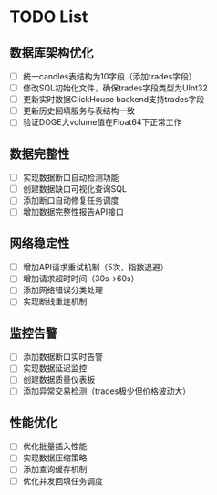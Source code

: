 # TODO List

## 数据库架构优化
- [ ] 统一candles表结构为10字段（添加trades字段）
- [ ] 修改SQL初始化文件，确保trades字段类型为UInt32
- [ ] 更新实时数据ClickHouse backend支持trades字段
- [ ] 更新历史回填服务与表结构一致
- [ ] 验证DOGE大volume值在Float64下正常工作

## 数据完整性
- [ ] 实现数据断口自动检测功能
- [ ] 创建数据缺口可视化查询SQL
- [ ] 添加断口自动修复任务调度
- [ ] 增加数据完整性报告API接口

## 网络稳定性
- [ ] 增加API请求重试机制（5次，指数退避）
- [ ] 增加请求超时时间（30s→60s）
- [ ] 添加网络错误分类处理
- [ ] 实现断线重连机制

## 监控告警
- [ ] 添加数据断口实时告警
- [ ] 实现数据延迟监控
- [ ] 创建数据质量仪表板
- [ ] 添加异常交易检测（trades极少但价格波动大）

## 性能优化
- [ ] 优化批量插入性能
- [ ] 实现数据压缩策略
- [ ] 添加查询缓存机制
- [ ] 优化并发回填任务调度
